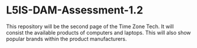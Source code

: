 # L5IS-DAM-Assessment-1.2
This repository will be the second page of the Time Zone Tech. It will consist the available products of computers and laptops. This will also show popular brands within the product manufacturers.
